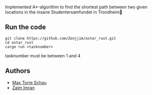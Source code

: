 Implemented A*-algorithm to find the shortest path between two given locations in the insane Studentersamfundet in Trondheim🤯

## Run the code
```
git clone https://github.com/Zenjjim/astar_rust.git
cd astar_rust
cargo run <tasknumber>
```
tasknumber must be between 1 and 4

## Authors
- [Max Torre Schau](https://github.com/maxschau)
- [Zaim Imran](https://github.com/Zenjjim)
